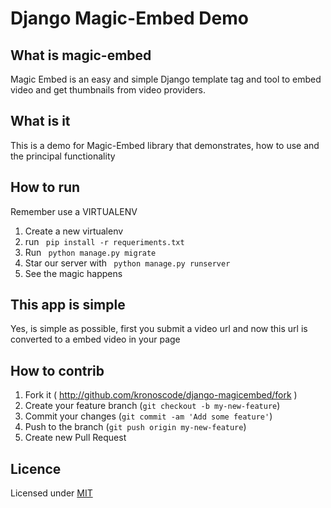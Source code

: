 Django Magic-Embed Demo
================

What is magic-embed
------------------

Magic Embed is an easy and simple Django template tag and tool to embed 
video and get thumbnails from video providers.

What is it
-------------

This is a demo for Magic-Embed library that demonstrates,
how to use and the principal functionality

How to run
-------------

Remember use a VIRTUALENV

1. Create a new virtualenv
2. run <code> pip install -r requeriments.txt </code>
2. Run <code> python manage.py migrate </code>
3. Star our server with <code> python manage.py runserver </code>
4. See the magic happens

This app is simple
-------------------

Yes, is simple as possible, first you submit a video url 
and now this url is converted to a embed video in your page

How to contrib
----------------

1. Fork it ( http://github.com/kronoscode/django-magicembed/fork )
2. Create your feature branch (`git checkout -b my-new-feature`)
3. Commit your changes (`git commit -am 'Add some feature'`)
4. Push to the branch (`git push origin my-new-feature`)
5. Create new Pull Request

Licence
--------------

Licensed under [MIT](http://opensource.org/licenses/mit-license.php)
